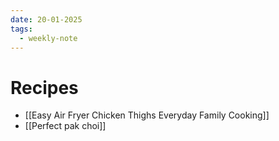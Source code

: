 ```yaml
---
date: 20-01-2025
tags:
  - weekly-note
---
```

# Recipes
- [[Easy Air Fryer Chicken Thighs  Everyday Family Cooking]]
- [[Perfect pak choi]]